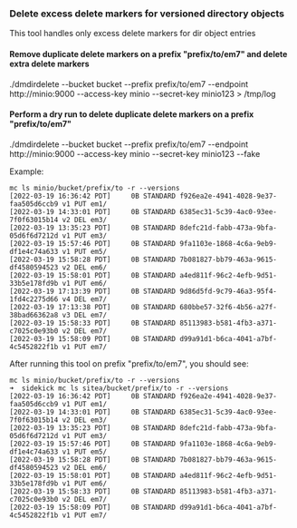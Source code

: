 ### Delete excess delete markers for versioned directory objects

This tool handles only excess delete markers for dir object entries

#### Remove duplicate delete markers on a prefix "prefix/to/em7" and delete extra delete markers

 ./dmdirdelete --bucket bucket --prefix prefix/to/em7 --endpoint http://minio:9000 --access-key minio --secret-key minio123 > /tmp/log

#### Perform a dry run to delete duplicate delete markers on a prefix "prefix/to/em7"
 ./dmdirdelete --bucket bucket --prefix prefix/to/em7 --endpoint http://minio:9000 --access-key minio --secret-key minio123 --fake

Example:
```
mc ls minio/bucket/prefix/to -r --versions
[2022-03-19 16:36:42 PDT]     0B STANDARD f926ea2e-4941-4028-9e37-faa505d6ccb9 v1 PUT em1/
[2022-03-19 14:33:01 PDT]     0B STANDARD 6385ec31-5c39-4ac0-93ee-7f0f63015b14 v2 DEL em3/
[2022-03-19 13:35:23 PDT]     0B STANDARD 8defc21d-fabb-473a-9bfa-05d6f6d7212d v1 PUT em3/
[2022-03-19 15:57:46 PDT]     0B STANDARD 9fa1103e-1868-4c6a-9eb9-df1e4c74a633 v1 PUT em5/
[2022-03-19 15:58:28 PDT]     0B STANDARD 7b081827-bb79-463a-9615-df4580594523 v2 DEL em6/
[2022-03-19 15:58:01 PDT]     0B STANDARD a4ed811f-96c2-4efb-9d51-33b5e178fd9b v1 PUT em6/
[2022-03-19 17:13:39 PDT]     0B STANDARD 9d86d5fd-9c79-46a3-95f4-1fd4c2275d66 v4 DEL em7/
[2022-03-19 17:13:38 PDT]     0B STANDARD 680bbe57-32f6-4b56-a27f-38bad66362a8 v3 DEL em7/
[2022-03-19 15:58:33 PDT]     0B STANDARD 85113983-b581-4fb3-a371-c7025c0e93b0 v2 DEL em7/
[2022-03-19 15:58:09 PDT]     0B STANDARD d99a91d1-b6ca-4041-a7bf-4c5452822f1b v1 PUT em7/
```

After running this tool on prefix "prefix/to/em7", you should see:
```
mc ls minio/bucket/prefix/to -r --versions
➜  sidekick mc ls sitea/bucket/prefix/to -r --versions  
[2022-03-19 16:36:42 PDT]     0B STANDARD f926ea2e-4941-4028-9e37-faa505d6ccb9 v1 PUT em1/
[2022-03-19 14:33:01 PDT]     0B STANDARD 6385ec31-5c39-4ac0-93ee-7f0f63015b14 v2 DEL em3/
[2022-03-19 13:35:23 PDT]     0B STANDARD 8defc21d-fabb-473a-9bfa-05d6f6d7212d v1 PUT em3/
[2022-03-19 15:57:46 PDT]     0B STANDARD 9fa1103e-1868-4c6a-9eb9-df1e4c74a633 v1 PUT em5/
[2022-03-19 15:58:28 PDT]     0B STANDARD 7b081827-bb79-463a-9615-df4580594523 v2 DEL em6/
[2022-03-19 15:58:01 PDT]     0B STANDARD a4ed811f-96c2-4efb-9d51-33b5e178fd9b v1 PUT em6/
[2022-03-19 15:58:33 PDT]     0B STANDARD 85113983-b581-4fb3-a371-c7025c0e93b0 v2 DEL em7/
[2022-03-19 15:58:09 PDT]     0B STANDARD d99a91d1-b6ca-4041-a7bf-4c5452822f1b v1 PUT em7/
```
